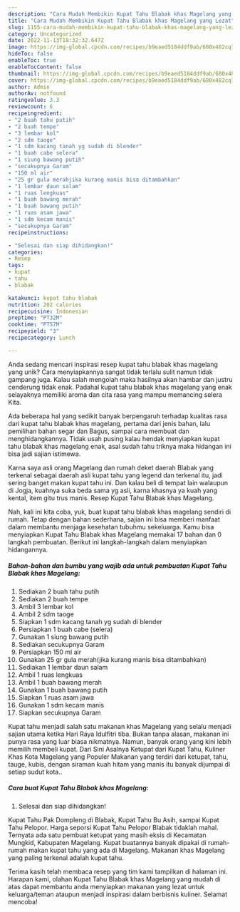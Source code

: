 ```yaml
---
description: "Cara Mudah Membikin Kupat Tahu Blabak khas Magelang yang Lezat"
title: "Cara Mudah Membikin Kupat Tahu Blabak khas Magelang yang Lezat"
slug: 1155-cara-mudah-membikin-kupat-tahu-blabak-khas-magelang-yang-lezat
category: Uncategorized
date: 2022-11-13T18:32:32.647Z
image: https://img-global.cpcdn.com/recipes/b9eaed5184ddf9ab/680x482cq70/kupat-tahu-blabak-khas-magelang-foto-resep-utama.jpg
hideToc: false
enableToc: true
enableTocContent: false
thumbnail: https://img-global.cpcdn.com/recipes/b9eaed5184ddf9ab/680x482cq70/kupat-tahu-blabak-khas-magelang-foto-resep-utama.jpg
cover: https://img-global.cpcdn.com/recipes/b9eaed5184ddf9ab/680x482cq70/kupat-tahu-blabak-khas-magelang-foto-resep-utama.jpg
author: Admin
authorAv: notfound
ratingvalue: 3.3
reviewcount: 6
recipeingredient:
- "2 buah tahu putih"
- "2 buah tempe"
- "3 lembar kol"
- "2 sdm taoge"
- "1 sdm kacang tanah yg sudah di blender"
- "1 buah cabe selera"
- "1 siung bawang putih"
- "secukupnya Garam"
- "150 ml air"
- "25 gr gula merahjika kurang manis bisa ditambahkan"
- "1 lembar daun salam"
- "1 ruas lengkuas"
- "1 buah bawang merah"
- "1 buah bawang putih"
- "1 ruas asam jawa"
- "1 sdm kecam manis"
- "secukupnya Garam"
recipeinstructions:

- "Selesai dan siap dihidangkan!"
categories:
- Resep
tags:
- kupat
- tahu
- blabak

katakunci: kupat tahu blabak 
nutrition: 202 calories
recipecuisine: Indonesian
preptime: "PT32M"
cooktime: "PT57M"
recipeyield: "3"
recipecategory: Lunch

---
```





Anda sedang mencari inspirasi resep kupat tahu blabak khas magelang yang unik? Cara menyiapkannya sangat tidak terlalu sulit namun tidak gampang juga. Kalau salah mengolah maka hasilnya akan hambar dan justru cenderung tidak enak. Padahal kupat tahu blabak khas magelang yang enak selayaknya memiliki aroma dan cita rasa yang mampu memancing selera Kita.





Ada beberapa hal yang sedikit banyak berpengaruh terhadap kualitas rasa dari kupat tahu blabak khas magelang, pertama dari jenis bahan, lalu pemilihan bahan segar dan Bagus, sampai cara membuat dan menghidangkannya. Tidak usah pusing kalau hendak menyiapkan kupat tahu blabak khas magelang enak,      asal sudah tahu triknya maka hidangan ini bisa jadi sajian istimewa.














Karna saya asli orang Magelang dan rumah deket daerah Blabak yang terkenal sebagai daerah asli kupat tahu yang legend dan terkenal itu, jadi sering banget makan kupat tahu ini. Dan kalau beli di tempat lain walaupun di Jogja, kuahnya suka beda sama yg asli, karna khasnya ya kuah yang kental, item gitu trus manis. Resep Kupat Tahu Blabak khas Magelang.






Nah, kali ini kita coba, yuk, buat kupat tahu blabak khas magelang sendiri di rumah. Tetap dengan bahan sederhana, sajian ini bisa memberi manfaat dalam membantu menjaga kesehatan tubuhmu sekeluarga. Kamu bisa menyiapkan Kupat Tahu Blabak khas Magelang memakai 17 bahan dan 0 langkah pembuatan. Berikut ini langkah-langkah dalam menyiapkan hidangannya.

<!--inarticleads1-->

##### Bahan-bahan dan bumbu yang wajib ada untuk pembuatan Kupat Tahu Blabak khas Magelang:

1. Sediakan 2 buah tahu putih
1. Sediakan 2 buah tempe
1. Ambil 3 lembar kol
1. Ambil 2 sdm taoge
1. Siapkan 1 sdm kacang tanah yg sudah di blender
1. Persiapkan 1 buah cabe (selera)
1. Gunakan 1 siung bawang putih
1. Sediakan secukupnya Garam
1. Persiapkan 150 ml air
1. Gunakan 25 gr gula merah(jika kurang manis bisa ditambahkan)
1. Sediakan 1 lembar daun salam
1. Ambil 1 ruas lengkuas
1. Ambil 1 buah bawang merah
1. Gunakan 1 buah bawang putih
1. Siapkan 1 ruas asam jawa
1. Gunakan 1 sdm kecam manis
1. Siapkan secukupnya Garam


Kupat tahu menjadi salah satu makanan khas Magelang yang selalu menjadi sajian utama ketika Hari Raya Idulfitri tiba. Bukan tanpa alasan, makanan ini punya rasa yang luar biasa nikmatnya. Namun, banyak orang yang kini lebih memilih membeli kupat. Dari Sini Asalnya Ketupat dari Kupat Tahu, Kuliner Khas Kota Magelang yang Populer Makanan yang terdiri dari ketupat, tahu, tauge, kubis, dengan siraman kuah hitam yang manis itu banyak dijumpai di setiap sudut kota.. 

<!--inarticleads2-->

##### Cara buat Kupat Tahu Blabak khas Magelang:


1. Selesai dan siap dihidangkan!

Kupat Tahu Pak Dompleng di Blabak, Kupat Tahu Bu Asih, sampai Kupat Tahu Pelopor. Harga seporsi Kupat Tahu Pelopor Blabak tidaklah mahal. Ternyata ada satu pembuat ketupat yang masih eksis di Kecamatan Mungkid, Kabupaten Magelang. Kupat buatannya banyak dipakai di rumah-rumah makan kupat tahu yang ada di Magelang. Makanan khas Magelang yang paling terkenal adalah kupat tahu. 

Terima kasih telah membaca resep yang tim kami tampilkan di halaman ini. Harapan kami, olahan Kupat Tahu Blabak khas Magelang yang mudah di atas dapat membantu anda menyiapkan makanan yang lezat untuk keluarga/teman ataupun menjadi inspirasi dalam berbisnis kuliner. Selamat mencoba!
